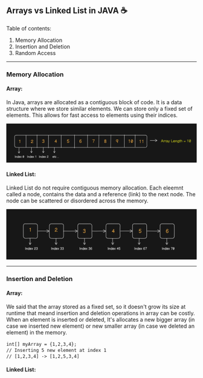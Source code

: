## Arrays vs Linked List in JAVA ☕  

Table of contents:
1. Memory Allocation
2. Insertion and Deletion
3. Random Access

<hr>

### Memory Allocation
#### Array:
In Java, arrays are allocated as a contiguous block of code. It is a data structure where we store similar elements. We can store only a fixed set of elements. This allows for fast access to elements using their indices.
<div width="40%">
<img src="assets\Arrays.png">
</div>

#### Linked List:
Linked List do not require contiguous memory allocation. Each eleemnt called a node, contains the data and a reference (link) to the next node. The node can be scattered or disordered across the memory.
<div width="40%">
<img src="assets\LinkedList.png">
</div>

<hr>

### Insertion and Deletion
#### Array:
We said that the array stored as a fixed set, so it doesn't grow its size at runtime that meand insertion and deletion operations in array can be costly. When an element is inserted or deleted, It's allocates a new bigger array (in case we inserted new element) or new smaller array (in case we deleted an element) in the memory.

``` 
int[] myArray = {1,2,3,4};
// Inserting 5 new element at index 1
// [1,2,3,4] -> [1,2,5,3,4] 
```

#### Linked List:
